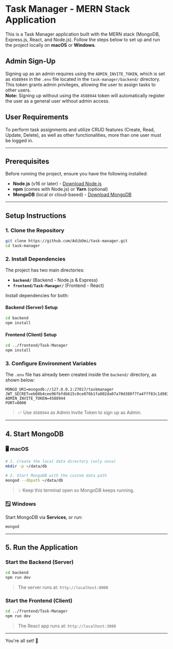 # Task Manager - MERN Stack Application

This is a Task Manager application built with the MERN stack (MongoDB, Express.js, React, and Node.js). Follow the steps below to set up and run the project locally on **macOS** or **Windows**.

## Admin Sign-Up

Signing up as an admin requires using the `ADMIN_INVITE_TOKEN`, which is set as `4588944` in the `.env` file located in the `task-manager/backend/` directory. This token grants admin privileges, allowing the user to assign tasks to other users.  
**Note:** Signing up without using the `4588944` token will automatically register the user as a general user without admin access.

## User Requirements

To perform task assignments and utilize CRUD features (Create, Read, Update, Delete), as well as other functionalities, more than one user must be logged in.

---

## Prerequisites

Before running the project, ensure you have the following installed:

- **Node.js** (v16 or later) - [Download Node.js](https://nodejs.org/)
- **npm** (comes with Node.js) or **Yarn** (optional)
- **MongoDB** (local or cloud-based) - [Download MongoDB](https://www.mongodb.com/try/download/community)

---

## Setup Instructions

### 1. Clone the Repository

```bash
git clone https://github.com/AdibOmi/task-manager.git
cd task-manager
```

### 2. Install Dependencies

The project has two main directories:

- **`backend/`** (Backend - Node.js & Express)
- **`frontend/Task-Manager/`** (Frontend - React)

Install dependencies for both:

#### Backend (Server) Setup

```bash
cd backend
npm install
```

#### Frontend (Client) Setup

```bash
cd ../frontend/Task-Manager
npm install
```

### 3. Configure Environment Variables

The `.env` file has already been created inside the `backend/` directory, as shown below:

```env
MONGO_URI=mongodb://127.0.0.1:27017/taskmanager
JWT_SECRET=eb00b4cee96fbfdb615c0ce076b1fa802da07a70d380f7fa4fff83c1d98316937f149c7a5e9857c60bb18c1529ac770bef5d696bb8c64198468db07fbaf0dbe9
ADMIN_INVITE_TOKEN=4588944
PORT=8000
```

> ✅ Use `4588944` as Admin Invite Token to sign up as Admin.

---

## 4. Start MongoDB

### 🖥 macOS

```bash
# 1. Create the local data directory (only once)
mkdir -p ~/data/db

# 2. Start MongoDB with the custom data path
mongod --dbpath ~/data/db
```

> 💡 Keep this terminal open so MongoDB keeps running.

### 🪟 Windows

Start MongoDB via **Services**, or run:

```bash
mongod
```

---

## 5. Run the Application

### Start the Backend (Server)

```bash
cd backend
npm run dev
```

> The server runs at: `http://localhost:8000`

### Start the Frontend (Client)

```bash
cd ../frontend/Task-Manager
npm run dev
```

> The React app runs at: `http://localhost:3000`

---

You're all set! 🎉
